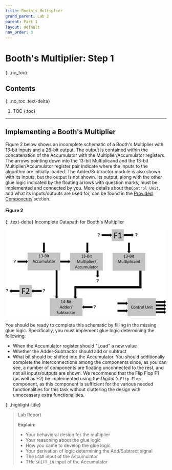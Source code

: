 ```yaml
---
title: Booth's Multiplier
grand_parent: Lab 2
parent: Part 1
layout: default
nav_order: 3
---
```


# Booth's Multiplier: Step 1
{: .no_toc}

## Contents
{: .no_toc .text-delta}

1. TOC
{:toc}

---

## Implementing a Booth's Multiplier

Figure 2 below shows an incomplete schematic of a Booth's Multiplier with 13-bit inputs and a 26-bit output.
The output is contained within the concatenation of the Accumulator with the Multiplier/Accumulator registers.
The arrows pointing down into the 13-bit Multiplicand and the 13-bit Multiplier/Accumulator register pair indicate where the inputs to the algorithm are initially loaded.
The Adder/Subtractor module is also shown with its inputs, but the output is not shown.
Its output, along with the other glue logic indicated by the floating arrows with question marks, must be implemented and connected by you.
More details about the`Control Unit`, and what its inputs/outputs are used for, can be found in the [Provided Components](https://cse140l.github.io/fa24-labs/docs/lab2/part1/provided_components) section.


#### Figure 2

{: .text-delta}
Incomplete Datapath for Booth's Multiplier

![](../../../assets/lab2/figure2.png)

You should be ready to complete this schematic by filling in the missing glue logic.
Specifically, you must implement glue logic determining the following:
- When the Accumulator register should "Load" a new value
- Whether the Adder-Subtractor should add or subtract
- What bit should be shifted into the Accumulator.
You should additionally complete the interconnections among the components since, as you can see, a number of components are floating unconnected to the rest, and not all inputs/outputs are shown.
We recommend that the Flip Flop F1 (as well as F2) be implemented using the *Digital* `D-Flip-Flop` component, as this component is sufficient for the various needed functionalities for this task without cluttering the design with unnecessary extra functionalities.

{: .highlight-title}
> Lab Report
>
> **Explain:**
> - Your behavioral design for the multiplier
> - Your reasoning about the glue logic
> - How you came to develop the glue logic
> - Your derivation of logic determining the Add/Subtract signal
> - The `LOAD` input of the Accumulator
> - THe `SHIFT_IN` input of the Accumulator
